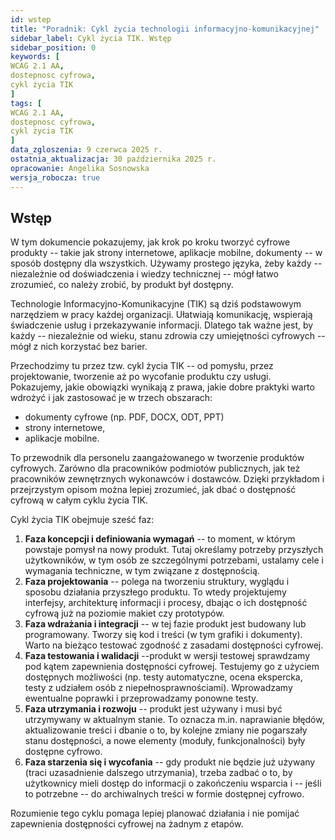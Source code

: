 ```yaml
---
id: wstep
title: "Poradnik: Cykl życia technologii informacyjno-komunikacyjnej"
sidebar_label: Cykl życia TIK. Wstęp
sidebar_position: 0 
keywords: [
WCAG 2.1 AA, 
dostepnosc cyfrowa, 
cykl życia TIK
]
tags: [
WCAG 2.1 AA, 
dostepnosc cyfrowa, 
cykl życia TIK
]
data_zgloszenia: 9 czerwca 2025 r.
ostatnia_aktualizacja: 30 października 2025 r.
opracowanie: Angelika Sosnowska
wersja_robocza: true
---
```



## Wstęp

W tym dokumencie pokazujemy, jak krok po kroku tworzyć cyfrowe
produkty -- takie jak strony internetowe, aplikacje mobilne, dokumenty
-- w sposób dostępny dla wszystkich. Używamy prostego języka, żeby
każdy -- niezależnie od doświadczenia i wiedzy technicznej -- mógł
łatwo zrozumieć, co należy zrobić, by produkt był dostępny.

Technologie Informacyjno-Komunikacyjne (TIK) są dziś podstawowym
narzędziem w pracy każdej organizacji. Ułatwiają komunikację,
wspierają świadczenie usług i przekazywanie informacji. Dlatego tak
ważne jest, by każdy -- niezależnie od wieku, stanu zdrowia czy
umiejętności cyfrowych -- mógł z nich korzystać bez barier.

Przechodzimy tu przez tzw. cykl życia TIK -- od pomysłu, przez
projektowanie, tworzenie aż po wycofanie produktu czy usługi.
Pokazujemy, jakie obowiązki wynikają z prawa, jakie dobre praktyki
warto wdrożyć i jak zastosować je w trzech obszarach:

- dokumenty cyfrowe (np. PDF, DOCX, ODT, PPT)
- strony internetowe,
- aplikacje mobilne.

To przewodnik dla personelu zaangażowanego w tworzenie produktów
cyfrowych. Zarówno dla pracowników podmiotów publicznych, jak też
pracowników zewnętrznych wykonawców i dostawców. Dzięki przykładom i
przejrzystym opisom można lepiej zrozumieć, jak dbać o dostępność
cyfrową w całym cyklu życia TIK.

Cykl życia TIK obejmuje sześć faz:

1.  **Faza koncepcji i definiowania wymagań** -- to moment, w którym
    powstaje pomysł na nowy produkt. Tutaj określamy potrzeby przyszłych
    użytkowników, w tym osób ze szczególnymi potrzebami, ustalamy cele i
    wymagania techniczne, w tym związane z dostępnością.
2.  **Faza projektowania** -- polega na tworzeniu struktury, wyglądu i
    sposobu działania przyszłego produktu. To wtedy projektujemy
    interfejsy, architekturę informacji i procesy, dbając o ich
    dostępność cyfrową już na poziomie makiet czy prototypów.
3.  **Faza wdrażania i integracji** -- w tej fazie produkt jest budowany
    lub programowany. Tworzy się kod i treści (w tym grafiki i
    dokumenty). Warto na bieżąco testować zgodność z zasadami
    dostępności cyfrowej.
4.  **Faza testowania i walidacji** --produkt w wersji testowej
    sprawdzamy pod kątem zapewnienia dostępności cyfrowej. Testujemy go
    z użyciem dostępnych możliwości (np. testy automatyczne, ocena
    ekspercka, testy z udziałem osób z niepełnosprawnościami).
    Wprowadzamy ewentualne poprawki i przeprowadzamy ponowne testy.
5.  **Faza utrzymania i rozwoju** -- produkt jest używany i musi być
    utrzymywany w aktualnym stanie. To oznacza m.in. naprawianie błędów,
    aktualizowanie treści i dbanie o to, by kolejne zmiany nie
    pogarszały stanu dostępności, a nowe elementy (moduły,
    funkcjonalności) były dostępne cyfrowo.
6.  **Faza starzenia się i wycofania** -- gdy produkt nie będzie już
    używany (traci uzasadnienie dalszego utrzymania), trzeba zadbać o
    to, by użytkownicy mieli dostęp do informacji o zakończeniu wsparcia
    i -- jeśli to potrzebne -- do archiwalnych treści w formie dostępnej
    cyfrowo.

Rozumienie tego cyklu pomaga lepiej planować działania i nie pomijać
zapewnienia dostępności cyfrowej na żadnym z etapów.

